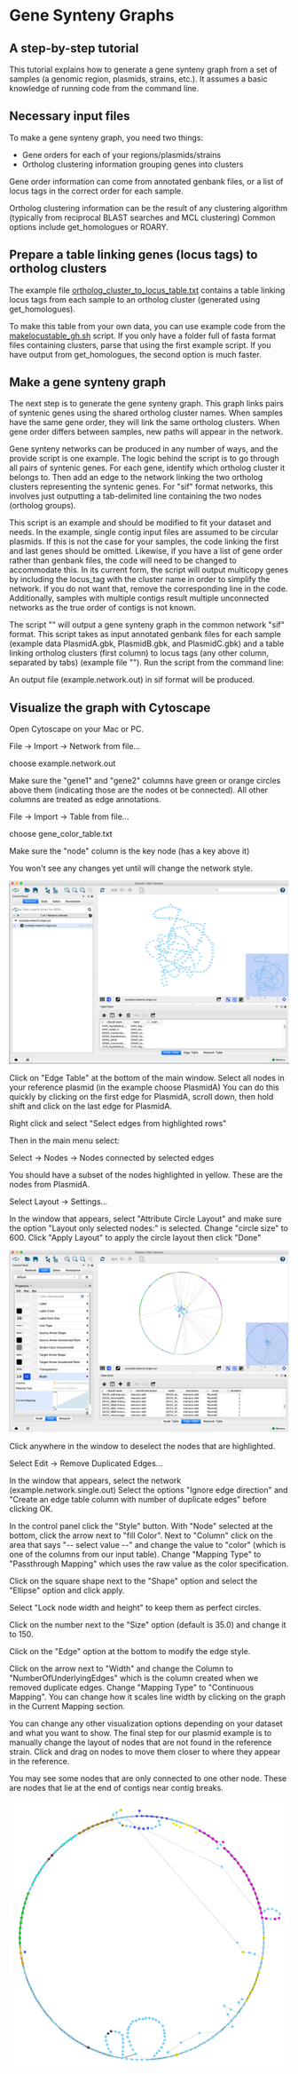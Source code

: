 
# Gene Synteny Graphs
## A step-by-step tutorial
This tutorial explains how to generate a gene synteny graph from a set of samples (a genomic region, plasmids, strains, etc.). It assumes a basic knowledge of running code from the command line.

## Necessary input files
To make a gene synteny graph, you need two things:
* Gene orders for each of your regions/plasmids/strains
* Ortholog clustering information grouping genes into clusters

Gene order information can come from annotated genbank files, or a list of locus tags in the correct order for each sample.

Ortholog clustering information can be the result of any clustering algorithm (typically from reciprocal BLAST searches and MCL clustering)
Common options include get_homologues or ROARY.

## Prepare a table linking genes (locus tags) to ortholog clusters

The example file [ortholog_cluster_to_locus_table.txt](ortholog_cluster_to_locus_table.txt) contains a table linking locus tags from each sample to an ortholog cluster (generated using get_homologues).

To make this table from your own data, you can use example code from the [makelocustable_gh.sh](makelocustable_gh.sh) script. If you only have a folder full of fasta format files containing clusters, parse that using the first example script. If you have output from get_homologues, the second option is much faster.

## Make a gene synteny graph
The next step is to generate the gene synteny graph. This graph links pairs of syntenic genes using the shared ortholog cluster names.
When samples have the same gene order, they will link the same ortholog clusters. When gene order differs between samples, new paths will appear in the network.

Gene synteny networks can be produced in any number of ways, and the provide script is one example. The logic behind the script is to go through all pairs of syntenic genes. For each gene, identify which ortholog cluster it belongs to. Then add an edge to the network linking the two ortholog clusters representing the syntenic genes. For "sif" format networks, this involves just outputting a tab-delimited line containing the two nodes (ortholog groups). 

This script is an example and should be modified to fit your dataset and needs. In the example, single contig input files are assumed to be circular plasmids. If this is not the case for your samples, the code linking the first and last genes should be omitted. Likewise, if you have a list of gene order rather than genbank files, the code will need to be changed to accommodate this. In its current form, the script will output multicopy genes by including the locus_tag with the cluster name in order to simplify the network. If you do not want that, remove the corresponding line in the code. Additionally, samples with multiple contigs result multiple unconnected networks as the true order of contigs is not known.


The script "" will output a gene synteny graph in the common network "sif" format. This script takes as input annotated genbank files for each sample (example data PlasmidA.gbk, PlasmidB.gbk, and PlasmidC.gbk) and a table linking ortholog clusters (first column) to locus tags (any other column, separated by tabs) (example file ""). Run the script from the command line:

An output file (example.network.out) in sif format will be produced.

## Visualize the graph with Cytoscape
Open Cytoscape on your Mac or PC.

File -> Import -> Network from file...

choose example.network.out

Make sure the "gene1" and "gene2" columns have green or orange circles above them (indicating those are the nodes ot be connected). All other columns are treated as edge annotations.

File -> Import -> Table from file...

choose gene_color_table.txt

Make sure the "node" column is the key node (has a key above it)

You won't see any changes yet until will change the network style.

![Initial cytoscape layout](first.png)

Click on "Edge Table" at the bottom of the main window. Select all nodes in your reference plasmid (in the example choose PlasmidA)
You can do this quickly by clicking on the first edge for PlasmidA, scroll down, then hold shift and click on the last edge for PlasmidA.

Right click and select "Select edges from highlighted rows"

Then in the main menu select:

Select -> Nodes -> Nodes connected by selected edges

You should have a subset of the nodes highlighted in yellow. These are the nodes from PlasmidA.

Select
Layout -> Settings...

In the window that appears, select "Attribute Circle Layout" and make sure the option "Layout only selected nodes:" is selected. Change "circle size" to 600. Click "Apply Layout" to apply the circle layout then click "Done"

![Initial circle layout](circle.png)

Click anywhere in the window to deselect the nodes that are highlighted.

Select
Edit -> Remove Duplicated Edges...

In the window that appears, select the network (example.network.single.out)
Select the options "Ignore edge direction" and  "Create an edge table column with number of duplicate edges" before clicking OK.

In the control panel click the "Style" button. With "Node" selected at the bottom, click the arrow next to "fill Color". Next to "Column" click on the area that says "-- select value --" and change the value to "color" (which is one of the columns from our input table). Change "Mapping Type" to "Passthrough Mapping" which uses the raw value as the color specification.

Click on the square shape next to the "Shape" option and select the "Ellipse" option and click apply.

Select "Lock node width and height" to keep them as perfect circles.

Click on the number next to the "Size" option (default is 35.0) and change it to 150.

Click on the "Edge" option at the bottom to modify the edge style.

Click on the arrow next to "Width" and change the Column to "NumberOfUnderlyingEdges" which is the column created when we removed duplicate edges. Change "Mapping Type" to "Continuous Mapping". You can change how it scales line width by clicking on the graph in the Current Mapping section.

You can change any other visualization options depending on your dataset and what you want to show. The final step for our plasmid example is to manually change the layout of nodes that are not found in the reference strain. Click and drag on nodes to move them closer to where they appear in the reference.

You may see some nodes that are only connected to one other node. These are nodes that lie at the end of contigs near contig breaks.

![The final layout](final.png)
